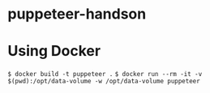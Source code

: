 # puppeteer-handson

# Using Docker
`$ docker build -t puppeteer .`
`$ docker run --rm -it -v $(pwd):/opt/data-volume -w /opt/data-volume puppeteer`
